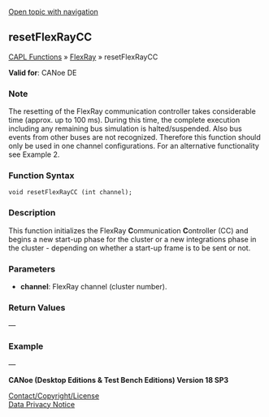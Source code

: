 [Open topic with navigation](../../../../../CANoeDEFamily.htm#Topics/CAPLFunctions/FlexRay/Functions/CAPLfunctionResetFlexrayCC.md)

## resetFlexRayCC

[CAPL Functions](../../CAPLfunctions.md) » [FlexRay](../CAPLfunctionsFlexrayOverview.md) » resetFlexRayCC

**Valid for**: CANoe DE

### Note

The resetting of the FlexRay communication controller takes considerable time (approx. up to 100 ms). During this time, the complete execution including any remaining bus simulation is halted/suspended. Also bus events from other buses are not recognized. Therefore this function should only be used in one channel configurations. For an alternative functionality see Example 2.

### Function Syntax

```plaintext
void resetFlexRayCC (int channel);
```

### Description

This function initializes the FlexRay **C**ommunication **C**ontroller (CC) and begins a new start-up phase for the cluster or a new integrations phase in the cluster - depending on whether a start-up frame is to be sent or not.

### Parameters

- **channel**: FlexRay channel (cluster number).

### Return Values

—

### Example

—

**CANoe (Desktop Editions & Test Bench Editions) Version 18 SP3**

[Contact/Copyright/License](../../../Shared/ContactCopyrightLicense.md)  
[Data Privacy Notice](https://www.vector.com/int/en/company/get-info/privacy-policy/)
